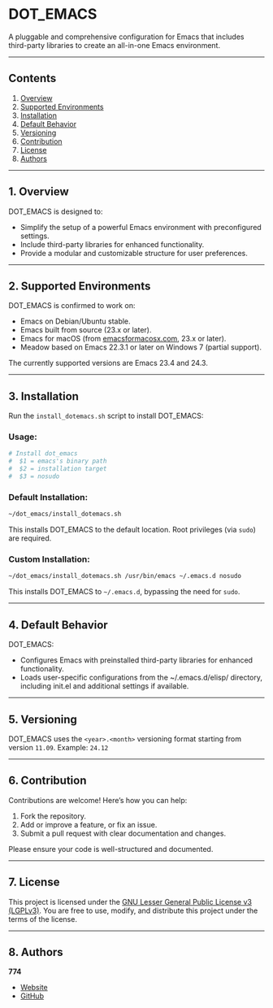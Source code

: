 # DOT\_EMACS

A pluggable and comprehensive configuration for Emacs that includes third-party libraries to create an all-in-one Emacs environment.

---

## Contents

1. [Overview](#1-overview)
2. [Supported Environments](#2-supported-environments)
3. [Installation](#3-installation)
4. [Default Behavior](#4-default-behavior)
5. [Versioning](#5-versioning)
6. [Contribution](#6-contribution)
7. [License](#7-license)
8. [Authors](#8-authors)

---

## 1. Overview

DOT\_EMACS is designed to:

- Simplify the setup of a powerful Emacs environment with preconfigured settings.
- Include third-party libraries for enhanced functionality.
- Provide a modular and customizable structure for user preferences.

---

## 2. Supported Environments

DOT\_EMACS is confirmed to work on:

- Emacs on Debian/Ubuntu stable.
- Emacs built from source (23.x or later).
- Emacs for macOS (from [emacsformacosx.com](http://emacsformacosx.com/), 23.x or later).
- Meadow based on Emacs 22.3.1 or later on Windows 7 (partial support).

The currently supported versions are Emacs 23.4 and 24.3.

---

## 3. Installation

Run the `install_dotemacs.sh` script to install DOT\_EMACS:

### Usage:

```bash
# Install dot_emacs
#  $1 = emacs's binary path
#  $2 = installation target
#  $3 = nosudo
```

### Default Installation:

```bash
~/dot_emacs/install_dotemacs.sh
```

This installs DOT\_EMACS to the default location. Root privileges (via `sudo`) are required.

### Custom Installation:

```bash
~/dot_emacs/install_dotemacs.sh /usr/bin/emacs ~/.emacs.d nosudo
```

This installs DOT\_EMACS to `~/.emacs.d`, bypassing the need for `sudo`.

---

## 4. Default Behavior

DOT\_EMACS:

- Configures Emacs with preinstalled third-party libraries for enhanced functionality.
- Loads user-specific configurations from the ~/.emacs.d/elisp/ directory, including init.el and additional settings if available.

---

## 5. Versioning

DOT\_EMACS uses the `<year>.<month>` versioning format starting from version `11.09`.
Example: `24.12`

---

## 6. Contribution

Contributions are welcome! Here’s how you can help:

1. Fork the repository.
2. Add or improve a feature, or fix an issue.
3. Submit a pull request with clear documentation and changes.

Please ensure your code is well-structured and documented.

---

## 7. License

This project is licensed under the [GNU Lesser General Public License v3 (LGPLv3)](https://www.gnu.org/licenses/lgpl-3.0.html).
You are free to use, modify, and distribute this project under the terms of the license.

---

## 8. Authors

**774**

- [Website](http://id774.net)
- [GitHub](http://github.com/id774)
